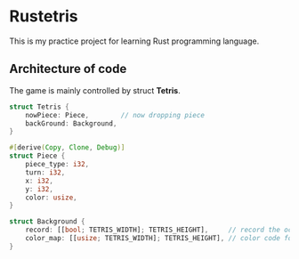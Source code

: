 # Rustetris

This is my practice project for learning Rust programming language.

## Architecture of code
The game is mainly controlled by struct **Tetris**.

```rust
struct Tetris {
    nowPiece: Piece,        // now dropping piece
    backGround: Background,
}
```

```rust
#[derive(Copy, Clone, Debug)]
struct Piece {
    piece_type: i32,
    turn: i32,
    x: i32,
    y: i32,
    color: usize,
}
```


```rust
struct Background {
    record: [[bool; TETRIS_WIDTH]; TETRIS_HEIGHT],     // record the occupied block
    color_map: [[usize; TETRIS_WIDTH]; TETRIS_HEIGHT], // color code for each block
}
```
